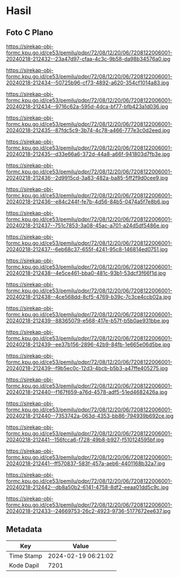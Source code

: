 # Hasil

## Foto C Plano

https://sirekap-obj-formc.kpu.go.id/ce53/pemilu/pdpr/72/08/12/20/06/7208122006001-20240218-212432--23a47d97-cfaa-4c3c-9b58-da98b34576a0.jpg

https://sirekap-obj-formc.kpu.go.id/ce53/pemilu/pdpr/72/08/12/20/06/7208122006001-20240218-212434--50725b96-cf73-4892-a620-354cf1014a83.jpg

https://sirekap-obj-formc.kpu.go.id/ce53/pemilu/pdpr/72/08/12/20/06/7208122006001-20240218-212434--9716c62a-595d-4dca-bf77-bfb423a1d036.jpg

https://sirekap-obj-formc.kpu.go.id/ce53/pemilu/pdpr/72/08/12/20/06/7208122006001-20240218-212435--87fdc5c9-3b74-4c78-a466-777e3c0d2eed.jpg

https://sirekap-obj-formc.kpu.go.id/ce53/pemilu/pdpr/72/08/12/20/06/7208122006001-20240218-212435--d33e66a6-372d-44a8-a66f-941803d7fb3e.jpg

https://sirekap-obj-formc.kpu.go.id/ce53/pemilu/pdpr/72/08/12/20/06/7208122006001-20240218-212436--2d9915cd-3a83-482a-ba85-5ff2f9d0cee9.jpg

https://sirekap-obj-formc.kpu.go.id/ce53/pemilu/pdpr/72/08/12/20/06/7208122006001-20240218-212436--e84c244f-fe7b-4d56-84b5-0474a5f7e8b6.jpg

https://sirekap-obj-formc.kpu.go.id/ce53/pemilu/pdpr/72/08/12/20/06/7208122006001-20240218-212437--751c7853-3a08-45ac-a701-a24d5df5486e.jpg

https://sirekap-obj-formc.kpu.go.id/ce53/pemilu/pdpr/72/08/12/20/06/7208122006001-20240218-212437--6eb68c37-655f-4241-95c8-146814ed0751.jpg

https://sirekap-obj-formc.kpu.go.id/ce53/pemilu/pdpr/72/08/12/20/06/7208122006001-20240218-212438--4e5ce461-bba0-481c-93b1-53dcf3f66f1d.jpg

https://sirekap-obj-formc.kpu.go.id/ce53/pemilu/pdpr/72/08/12/20/06/7208122006001-20240218-212438--4ce568dd-8cf5-4769-b39c-7c3ce4ccb02a.jpg

https://sirekap-obj-formc.kpu.go.id/ce53/pemilu/pdpr/72/08/12/20/06/7208122006001-20240218-212439--88365079-e568-417e-b57f-b5b0ae931bbe.jpg

https://sirekap-obj-formc.kpu.go.id/ce53/pemilu/pdpr/72/08/12/20/06/7208122006001-20240218-212439--ee37b156-2896-42b9-84fb-1e665e06d5be.jpg

https://sirekap-obj-formc.kpu.go.id/ce53/pemilu/pdpr/72/08/12/20/06/7208122006001-20240218-212439--f9b5ec0c-12d3-4bcb-b5b3-a47ffe405275.jpg

https://sirekap-obj-formc.kpu.go.id/ce53/pemilu/pdpr/72/08/12/20/06/7208122006001-20240218-212440--f167f659-a76d-4578-adf5-51ed4682426a.jpg

https://sirekap-obj-formc.kpu.go.id/ce53/pemilu/pdpr/72/08/12/20/06/7208122006001-20240218-212440--7353742a-063d-4353-bb86-794939b692ce.jpg

https://sirekap-obj-formc.kpu.go.id/ce53/pemilu/pdpr/72/08/12/20/06/7208122006001-20240218-212441--156fcca6-f728-49b8-b927-f510124595bf.jpg

https://sirekap-obj-formc.kpu.go.id/ce53/pemilu/pdpr/72/08/12/20/06/7208122006001-20240218-212441--ff570837-583f-457a-aeb6-4401168b32a7.jpg

https://sirekap-obj-formc.kpu.go.id/ce53/pemilu/pdpr/72/08/12/20/06/7208122006001-20240218-212442--db8a50b2-6141-4758-8df2-eeaa01dd5c9c.jpg

https://sirekap-obj-formc.kpu.go.id/ce53/pemilu/pdpr/72/08/12/20/06/7208122006001-20240218-212433--24669753-26c2-4923-9736-5177672ee637.jpg


## Metadata

| Key        | Value               |
| ---------- | ------------------- |
| Time Stamp | 2024-02-19 06:21:02 |
| Kode Dapil | 7201                |



